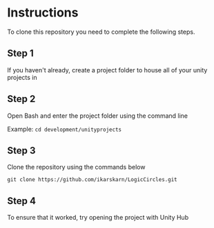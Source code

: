 # Instructions
To clone this repository you need to complete the following steps.

## Step 1
If you haven't already, create a project folder to house all of your unity projects in

## Step 2
Open Bash and enter the project folder using the command line

Example: `cd development/unityprojects`

## Step 3
Clone the repository using the commands below

`git clone https://github.com/ikarskarn/LogicCircles.git `

## Step 4
To ensure that it worked, try opening the project with Unity Hub
